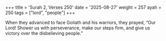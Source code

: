 +++
title = 'Surah 2, Verses 250'
date = '2025-08-27'
weight = 257
ayah = 250
tags = ["lord", "people"]
+++

When they advanced to face Goliath and his warriors, they prayed, “Our Lord! Shower us with perseverance, make our steps firm, and give us victory over the disbelieving people.”